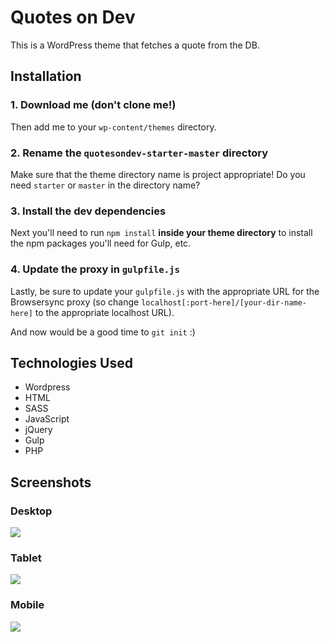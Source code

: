 # Quotes on Dev

This is a WordPress theme that fetches a quote from the DB.

## Installation

### 1. Download me (don't clone me!)

Then add me to your `wp-content/themes` directory.

### 2. Rename the `quotesondev-starter-master` directory

Make sure that the theme directory name is project appropriate! Do you need `starter` or `master` in the directory name?

### 3. Install the dev dependencies

Next you'll need to run `npm install` **inside your theme directory** to install the npm packages you'll need for Gulp, etc.

### 4. Update the proxy in `gulpfile.js`

Lastly, be sure to update your `gulpfile.js` with the appropriate URL for the Browsersync proxy (so change `localhost[:port-here]/[your-dir-name-here]` to the appropriate localhost URL).

And now would be a good time to `git init` :)

## Technologies Used
* Wordpress
* HTML
* SASS
* JavaScript
* jQuery
* Gulp
* PHP

## Screenshots

### Desktop
<img src='https://user-images.githubusercontent.com/47882131/63938141-f3cf8480-ca18-11e9-8b95-61b236239be7.png'>

### Tablet
<img src='https://user-images.githubusercontent.com/47882131/63938144-f631de80-ca18-11e9-90ac-20170ab90228.png'>

### Mobile
<img src='https://user-images.githubusercontent.com/47882131/63938142-f500b180-ca18-11e9-85b3-ee2114d85be8.png'>
